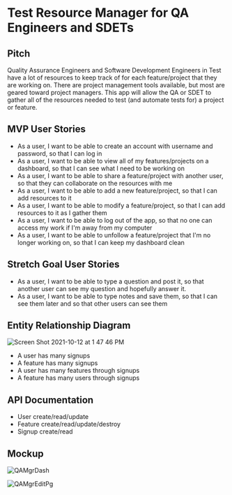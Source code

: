 # Test Resource Manager for QA Engineers and SDETs

## Pitch

Quality Assurance Engineers and Software Development Engineers in Test have a lot of resources to keep track of for each feature/project that they are working on. There are project management tools available, but most are geared toward project managers. This app will allow the QA or SDET to gather all of the resources needed to test (and automate tests for) a project or feature. 


## MVP User Stories

* As a user, I want to be able to create an account with username and password, so that I can log in 
* As a user, I want to be able to view all of my features/projects on a dashboard, so that I can see what I need to be working on
* As a user, I want to be able to share a feature/project with another user, so that they can collaborate on the resources with me
* As a user, I want to be able to add a new feature/project, so that I can add resources to it
* As a user, I want to be able to modify a feature/project, so that I can add resources to it as I gather them
* As a user, I want to be able to log out of the app, so that no one can access my work if I'm away from my computer
* As a user, I want to be able to unfollow a feature/project that I'm no longer working on, so that I can keep my dashboard clean


## Stretch Goal User Stories

* As a user, I want to be able to type a question and post it, so that another user can see my question and hopefully answer it.
* As a user, I want to be able to type notes and save them, so that I can see them later and so that other users can see them


## Entity Relationship Diagram

![Screen Shot 2021-10-12 at 1 47 46 PM](https://user-images.githubusercontent.com/81663925/137029708-c355072b-f5e6-487c-ae5a-a652061c7a7d.png)

* A user has many signups
* A feature has many signups
* A user has many features through signups
* A feature has many users through signups


## API Documentation

* User create/read/update
* Feature create/read/update/destroy
* Signup create/read


## Mockup

![QAMgrDash](https://user-images.githubusercontent.com/81663925/137029909-ab1d8c94-d28f-403c-a945-cd74fd868ed6.png)


![QAMgrEditPg](https://user-images.githubusercontent.com/81663925/137029945-6989281e-b131-48cc-8e76-6238a53eb77e.png)






